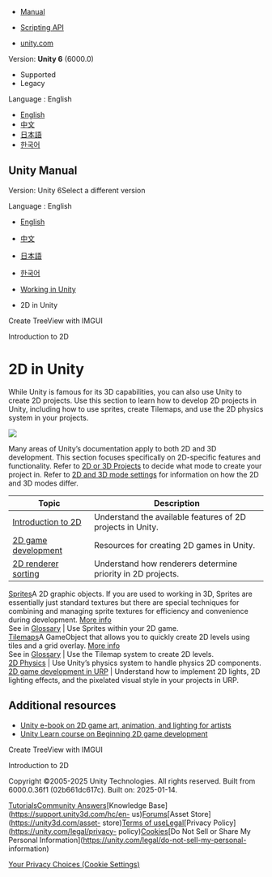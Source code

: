 [](https://docs.unity3d.com)

  * [Manual](../Manual/index.html)
  * [Scripting API](../ScriptReference/index.html)

  * [unity.com](https://unity.com/)

Version: **Unity 6** (6000.0)

  * Supported
  * Legacy

Language : English

  * [English](/Manual/Unity2D.html)
  * [中文](/cn/current/Manual/Unity2D.html)
  * [日本語](/ja/current/Manual/Unity2D.html)
  * [한국어](/kr/current/Manual/Unity2D.html)

[](https://docs.unity3d.com)

## Unity Manual

Version: Unity 6Select a different version

Language : English

  * [English](/Manual/Unity2D.html)
  * [中文](/cn/current/Manual/Unity2D.html)
  * [日本語](/ja/current/Manual/Unity2D.html)
  * [한국어](/kr/current/Manual/Unity2D.html)

  * [Working in Unity](working-in-unity.html)
  * 2D in Unity

[](TreeViewAPI.html)

Create TreeView with IMGUI

[](introduction-2d.html)

Introduction to 2D

# 2D in Unity

While Unity is famous for its 3D capabilities, you can also use Unity to
create 2D projects. Use this section to learn how to develop 2D projects in
Unity, including how to use sprites, create Tilemaps, and use the 2D physics
system in your projects.

![](../uploads/Main/2dGames.jpg)

Many areas of Unity’s documentation apply to both 2D and 3D development. This
section focuses specifically on 2D-specific features and functionality. Refer
to [2D or 3D Projects](2Dor3D.html) to decide what mode to create your project
in. Refer to [2D and 3D mode settings](2DAnd3DModeSettings.html) for
information on how the 2D and 3D modes differ.

**Topic** | **Description**  
---|---  
[Introduction to 2D](introduction-2d.html) | Understand the available features of 2D projects in Unity.  
[2D game development](2d-game-development-landing.html) | Resources for creating 2D games in Unity.  
[2D renderer sorting](2d-renderer-sorting.html) | Understand how renderers determine priority in 2D projects.  
[Sprites](sprite/sprite-landing.html)A 2D graphic objects. If you are used to
working in 3D, Sprites are essentially just standard textures but there are
special techniques for combining and managing sprite textures for efficiency
and convenience during development. [More info](sprite/sprite-landing.html)  
See in [Glossary](Glossary.html#Sprite) | Use Sprites within your 2D game.  
[Tilemaps](tilemaps/tilemaps-landing.html)A GameObject that allows you to
quickly create 2D levels using tiles and a grid overlay. [More
info](tilemaps/work-with-tilemaps/tilemap-reference.html)  
See in [Glossary](Glossary.html#Tilemap) | Use the Tilemap system to create 2D levels.  
[2D Physics](2d-physics/2d-physics.html) | Use Unity’s physics system to handle physics 2D components.  
[2D game development in URP](2d-urp-landing.html) | Understand how to implement 2D lights, 2D lighting effects, and the pixelated visual style in your projects in URP.  
  
## Additional resources

  * [Unity e-book on 2D game art, animation, and lighting for artists](https://resources.unity.com/games/2d-game-art-animation-lighting-for-artists-ebook)
  * [Unity Learn course on Beginning 2D game development](https://learn.unity.com/course/beginning-2d-game-development)

[](TreeViewAPI.html)

Create TreeView with IMGUI

[](introduction-2d.html)

Introduction to 2D

Copyright ©2005-2025 Unity Technologies. All rights reserved. Built from
6000.0.36f1 (02b661dc617c). Built on: 2025-01-14.

[Tutorials](https://learn.unity.com/)[Community
Answers](https://answers.unity3d.com)[Knowledge
Base](https://support.unity3d.com/hc/en-
us)[Forums](https://forum.unity3d.com)[Asset Store](https://unity3d.com/asset-
store)[Terms of
use](https://docs.unity3d.com/Manual/TermsOfUse.html)[Legal](https://unity.com/legal)[Privacy
Policy](https://unity.com/legal/privacy-
policy)[Cookies](https://unity.com/legal/cookie-policy)[Do Not Sell or Share
My Personal Information](https://unity.com/legal/do-not-sell-my-personal-
information)

[Your Privacy Choices (Cookie Settings)](javascript:void\(0\);)

